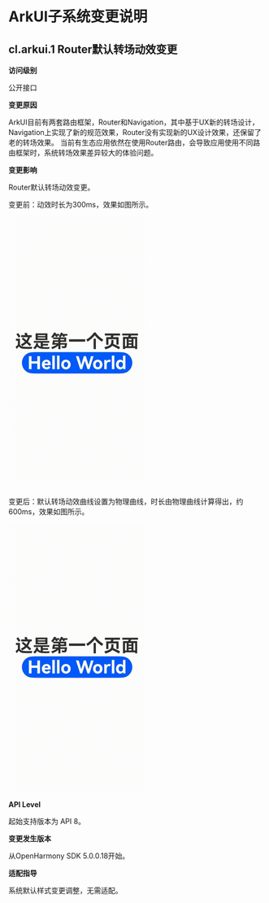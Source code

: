 # ArkUI子系统变更说明

## cl.arkui.1 Router默认转场动效变更

**访问级别**

公开接口

**变更原因**

ArkUI目前有两套路由框架，Router和Navigation，其中基于UX新的转场设计，Navigation上实现了新的规范效果，Router没有实现新的UX设计效果，还保留了老的转场效果。
当前有生态应用依然在使用Router路由，会导致应用使用不同路由框架时，系统转场效果差异较大的体验问题。

**变更影响**

Router默认转场动效变更。

变更前：动效时长为300ms，效果如图所示。

![Router变更前默认转场动效图](figures/preRouterTransition.gif)

变更后：默认转场动效曲线设置为物理曲线，时长由物理曲线计算得出，约600ms，效果如图所示。

![Router变更后默认转场动效图](figures/curRouterTransition.gif)

**API Level**

起始支持版本为 API 8。

**变更发生版本**

从OpenHarmony SDK 5.0.0.18开始。

**适配指导**

系统默认样式变更调整，无需适配。